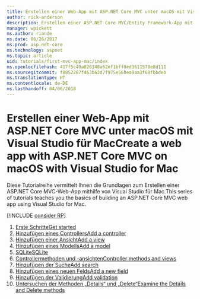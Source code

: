 ```yaml
---
title: Erstellen einer Web-App mit ASP.NET Core MVC unter macOS mit Visual Studio für Mac
author: rick-anderson
description: Erstellen einer ASP.NET Core MVC/Entity Framework-App mit Visual Studio für Mac
manager: wpickett
ms.author: riande
ms.date: 06/26/2017
ms.prod: asp.net-core
ms.technology: aspnet
ms.topic: article
uid: tutorials/first-mvc-app-mac/index
ms.openlocfilehash: 417f5c49a026348a62ef1bff0ed3611578e8d111
ms.sourcegitcommit: f8852267f463b62d7f975e56bea9aa3f68fbbdeb
ms.translationtype: HT
ms.contentlocale: de-DE
ms.lasthandoff: 04/06/2018
---
```

# <a name="create-a-web-app-with-aspnet-core-mvc-on-macos-with-visual-studio-for-mac"></a><span data-ttu-id="61531-103">Erstellen einer Web-App mit ASP.NET Core MVC unter macOS mit Visual Studio für Mac</span><span class="sxs-lookup"><span data-stu-id="61531-103">Create a web app with ASP.NET Core MVC on macOS with Visual Studio for Mac</span></span>

<span data-ttu-id="61531-104">Diese Tutorialreihe vermittelt Ihnen die Grundlagen zum Erstellen einer ASP.NET Core MVC-Web-App mithilfe von Visual Studio für Mac.</span><span class="sxs-lookup"><span data-stu-id="61531-104">This series of tutorials teaches you the basics of building an ASP.NET Core MVC web app using Visual Studio for Mac.</span></span> 

[!INCLUDE [consider RP](../../includes/razor.md)]

1. [<span data-ttu-id="61531-105">Erste Schritte</span><span class="sxs-lookup"><span data-stu-id="61531-105">Get started</span></span>](xref:tutorials/first-mvc-app-mac/start-mvc)
1. [<span data-ttu-id="61531-106">Hinzufügen eines Controllers</span><span class="sxs-lookup"><span data-stu-id="61531-106">Add a controller</span></span>](xref:tutorials/first-mvc-app-mac/adding-controller)
1. [<span data-ttu-id="61531-107">Hinzufügen einer Ansicht</span><span class="sxs-lookup"><span data-stu-id="61531-107">Add a view</span></span>](xref:tutorials/first-mvc-app-mac/adding-view)
1. [<span data-ttu-id="61531-108">Hinzufügen eines Modells</span><span class="sxs-lookup"><span data-stu-id="61531-108">Add a model</span></span>](xref:tutorials/first-mvc-app-mac/adding-model)
1. [<span data-ttu-id="61531-109">SQLite</span><span class="sxs-lookup"><span data-stu-id="61531-109">SQLite</span></span>](xref:tutorials/first-mvc-app-mac/working-with-sql)
1. [<span data-ttu-id="61531-110">Controllermethoden und -ansichten</span><span class="sxs-lookup"><span data-stu-id="61531-110">Controller methods and views</span></span>](xref:tutorials/first-mvc-app-mac/controller-methods-views)
1. [<span data-ttu-id="61531-111">Hinzufügen der Suche</span><span class="sxs-lookup"><span data-stu-id="61531-111">Add search</span></span>](xref:tutorials/first-mvc-app-mac/search)
1. [<span data-ttu-id="61531-112">Hinzufügen eines neuen Felds</span><span class="sxs-lookup"><span data-stu-id="61531-112">Add a new field</span></span>](xref:tutorials/first-mvc-app-mac/new-field)
1. [<span data-ttu-id="61531-113">Hinzufügen der Validierung</span><span class="sxs-lookup"><span data-stu-id="61531-113">Add validation</span></span>](xref:tutorials/first-mvc-app-mac/validation)
1. [<span data-ttu-id="61531-114">Untersuchen der Methoden „Details“ und „Delete“</span><span class="sxs-lookup"><span data-stu-id="61531-114">Examine the Details and Delete methods</span></span>](xref:tutorials/first-mvc-app/details)
